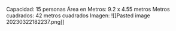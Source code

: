 Capacidad: 15 personas
Área en Metros: 9.2 x 4.55 metros
Metros cuadrados: 42 metros cuadrados
Imagen:
![[Pasted image 20230322182237.png]]
